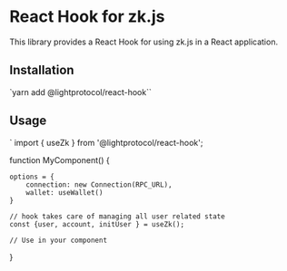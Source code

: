 # React Hook for zk.js

This library provides a React Hook for using zk.js in a React application.

## Installation

`yarn add @lightprotocol/react-hook``

## Usage

`
import { useZk } from '@lightprotocol/react-hook';

function MyComponent() {

    options = {
        connection: new Connection(RPC_URL),
        wallet: useWallet()
    }

    // hook takes care of managing all user related state
    const {user, account, initUser } = useZk();

    // Use in your component

}
